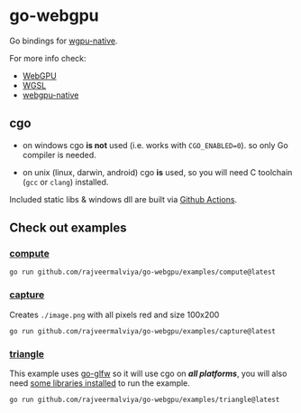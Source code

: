# go-webgpu

Go bindings for [wgpu-native](https://github.com/gfx-rs/wgpu-native).

For more info check:
- [WebGPU](https://gpuweb.github.io/gpuweb/)
- [WGSL](https://gpuweb.github.io/gpuweb/wgsl/)
- [webgpu-native](https://github.com/webgpu-native/webgpu-headers)

## cgo

- on windows cgo **is not** used (i.e. works with `CGO_ENABLED=0`). so only Go compiler is needed.

- on unix (linux, darwin, android) cgo **is** used, so you will need C toolchain (`gcc` or `clang`) installed.

Included static libs & windows dll are built via [Github Actions](./.github/workflows/build-wgpu.yml).

## Check out examples

### [compute](./examples/compute/main.go)

```shell
go run github.com/rajveermalviya/go-webgpu/examples/compute@latest
```

### [capture](./examples/capture/main.go)

Creates `./image.png` with all pixels red and size 100x200

```shell
go run github.com/rajveermalviya/go-webgpu/examples/capture@latest
```

### [triangle](./examples/triangle/main.go)

This example uses [go-glfw](https://github.com/go-gl/glfw) so it will use cgo on **_all platforms_**, you will also need
[some libraries installed](https://github.com/go-gl/glfw#installation) to run the example.

```shell
go run github.com/rajveermalviya/go-webgpu/examples/triangle@latest
```
